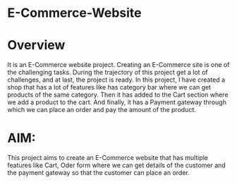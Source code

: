 # E-Commerce-Website

# Overview

It is an E-Commerce website project. Creating an E-Commerce site is one of the challenging tasks. During the trajectory of this project get a lot of challenges, and at last, the project is ready. In this project, I have created a shop that has a lot of features like has category bar where we can get products of the same category. Then it has added to the Cart section where we add a product to the cart. And finally, it has a Payment gateway through which we can place an order and pay the amount of the product.

# AIM:
This project aims to create an E-Commerce website that has multiple features like Cart, Oder form where we can get details of the customer and the payment gateway so that the customer can place an order.
